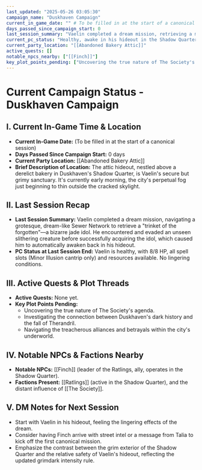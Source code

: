 ```yaml
---
last_updated: "2025-05-26 03:05:30"
campaign_name: "Duskhaven Campaign"
current_in_game_date: "" # To be filled in at the start of a canonical session
days_passed_since_campaign_start: 0
last_session_summary: "Vaelin completed a dream mission, retrieving a mysterious jade idol from a distorted Sewer Network and evading an unseen creature."
current_pc_status: "Healthy, awake in his hideout in the Shadow Quarter."
current_party_location: "[[Abandoned Bakery Attic]]"
active_quests: []
notable_npcs_nearby: ["[[Finch]]"]
key_plot_points_pending: ["Uncovering the true nature of The Society's agenda", "Investigating the connection between Duskhaven's dark history and the fall of Therandril", "Navigating the treacherous alliances and betrayals within the city's underworld."]
---
```


# Current Campaign Status - Duskhaven Campaign

## I. Current In-Game Time & Location

* **Current In-Game Date:** (To be filled in at the start of a canonical session)
* **Days Passed Since Campaign Start:** 0 days
* **Current Party Location:** [[Abandoned Bakery Attic]]
* **Brief Description of Location:** The attic hideout, nestled above a derelict bakery in Duskhaven's Shadow Quarter, is Vaelin's secure but grimy sanctuary. It's currently early morning, the city's perpetual fog just beginning to thin outside the cracked skylight.

## II. Last Session Recap

* **Last Session Summary:** Vaelin completed a dream mission, navigating a grotesque, dream-like Sewer Network to retrieve a "trinket of the forgotten"—a bizarre jade idol. He encountered and evaded an unseen slithering creature before successfully acquiring the idol, which caused him to automatically awaken back in his hideout.
* **PC Status at Last Session End:** Vaelin is healthy, with 8/8 HP, all spell slots (Minor Illusion cantrip only) and resources available. No lingering conditions.

## III. Active Quests & Plot Threads

* **Active Quests:** None yet.
* **Key Plot Points Pending:**
    * Uncovering the true nature of The Society's agenda.
    * Investigating the connection between Duskhaven's dark history and the fall of Therandril.
    * Navigating the treacherous alliances and betrayals within the city's underworld.

## IV. Notable NPCs & Factions Nearby

* **Notable NPCs:** [[Finch]] (leader of the Ratlings, ally, operates in the Shadow Quarter).
* **Factions Present:** [[Ratlings]] (active in the Shadow Quarter), and the distant influence of [[The Society]].

## V. DM Notes for Next Session

* Start with Vaelin in his hideout, feeling the lingering effects of the dream.
* Consider having Finch arrive with street intel or a message from Talia to kick off the first canonical mission.
* Emphasize the contrast between the grim exterior of the Shadow Quarter and the relative safety of Vaelin's hideout, reflecting the updated grimdark intensity rule.